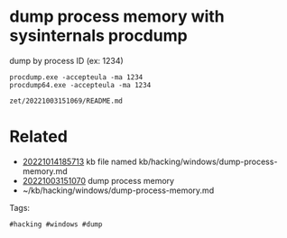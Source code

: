 # dump process memory with sysinternals procdump
dump by process ID (ex: 1234)
```
procdump.exe -accepteula -ma 1234
procdump64.exe -accepteula -ma 1234
```

` zet/20221003151069/README.md `

# Related

- [20221014185713](/zet/20221014185713/README.md) kb file named kb/hacking/windows/dump-process-memory.md
- [20221003151070](/zet/20221003151070/README.md) dump process memory
- ~/kb/hacking/windows/dump-process-memory.md

Tags:

    #hacking #windows #dump 
